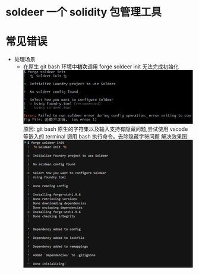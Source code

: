 # soldeer 一个 solidity 包管理工具

# 常见错误

- 处理场景
  - 在原生 git bash 环境中**初次**调用 forge soldeer init 无法完成初始化
    ![alert text](./init_error.JPG)
    原因: git bash 原生的字符集以及输入支持有隐藏问题,尝试使用 vscode 等嵌入的 terminal 调用 bash 执行命令。去除隐藏字符问题
    解决效果图:
    ![alert text](./init_success.JPG)
